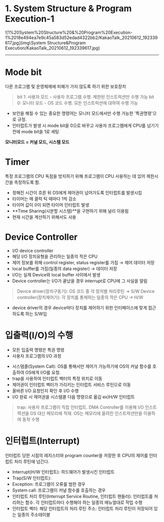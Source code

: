 # 1. System Structure & Program Execution-1

![1%20System%20Structure%20&%20Program%20Execution-1%2018e494ea7e9c45a583d52edad4322bb2/KakaoTalk_20210612_192339617.jpg](img\System Structure&Program Execution/KakaoTalk_20210612_192339617.jpg)



---



# Mode bit

다른 프로그램 및 운영체제에 피해가 가지 않도록 하기 위한 보호장치

> bit 1: 사용자 모드 - 사용자 프로그램 수행. 제한된 인스트럭션만 수행 가능
bit 0: 모니터 모드 - OS  코드 수행. 모든 인스트럭션에 대하여 수행 가능

- 보안을 해칠 수 있는 중요한 명령어는 모니터 모드에서만 수행 가능한 '특권명령'으로 규정.
- 인터럽트가 발생 시 mode bit을 0으로 바꾸고 사용자 프로그램에게 CPU를 넘기기 전에 mode bit을 1로 세팅

**모니터모드 = 커널 모드, 시스템 모드**



# Timer

특정 프로그램의 CPU 독점을 방지하기 위해 프로그램이 CPU 사용하는 데 있어 제한시간을 측정하도록 함.

- 정해진 시간이 흐른 뒤 OS에게 제어권이 넘어가도록 인터럽트를 발생시킴
- 타이머는 매 클럭 틱 때마다 1씩 감소
- 타이머 값이 0이 되면 타이머 인터럽트 발생
- **Time Sharing(시분할 시스템)**을 구현하기 위해 널리 이용됨
- 현재 시간을 계산하기 위해서도 사용



# Device Controller

- I/O device controller
- 해당 I/O 장치유형을 관리하는 일종의 작은 CPU
- 제어 정보를 위해 control register, status register를 가짐 → 제어 데이터 저장 
- local buffer를 가짐(일종의 data register) → 데이터 저장
- I/O는 실제 Device와 local buffer 사이에서 발생
- Device controller는 I/O가 끝났을 경우 interrupt로 CPU에 그 사실을 알림

> Device driver(장치구동기): OS 코드 중 각 장치별 처리루틴 → S/W
Device controller(장치제어기): 각 장치를 통제하는 일종의 작은 CPU → H/W

* device driver의 경우 device마다 장치를 제어하기 위한 인터페이스에 맞게 접근하도록 하는 S/W임



# 입출력(I/O)의 수행

- 모든 입출력 명령은 특권 명령
- 사용자 프로그램의 I/O 과정
* 시스템콜(System Call): OS를 통해서만 제어가 가능하기에 OS의 커널 함수를 호출하여 OS에게 I/O를 요청.
* trap을 사용하여 인터럽트 벡터의 특정 위치로 이동
* 제어권이 인터럽트 벡터가 가리키는 인터럽트 서비스 루틴으로 이동
* 올바른 I/O 요청인지 확인 후 I/O 수행
* I/O 완료 시 제어권을 시스템콜 다음 명령으로 옮김 ex)H/W 인터럽트

> trap: 사용자 프로그램이 직접 인터럽트. DMA Controller를 이용해 I/O 인스트력션을 OS 대신 메모리에 적재. OS는 메모리에 올려진 인스트럭션만을 이용하여 동작 수행



# 인터럽트(Interrupt)

인터럽트 당한 시점의 레지스터와 program counter을 저장한 후 CPU의 제어를 인터럽트 처리 루틴에 넘긴다.

- Interrupt(H/W 인터럽트): 하드웨어가 발생시킨 인터럽트
- Trap(S/W 인터럽트):
- Exception: 프로그램이 오류를 범한 경우
- System call: 프로그램이 커널 함수를 호출하는 경우
- 인터럽트 처리 루틴(Interrupt Service Routine, 인터럽트 핸들러): 인터럽트를 처리하는 함수. 각 인터럽트마다 수행해야 하는 일종의 매뉴얼대로 작업 수행
- 인터럽트 벡터: 해당 인터럽트의 처리 루틴 주소: 인터럽트 처리 루틴이 저장되어 있는 일종의 주소테이블